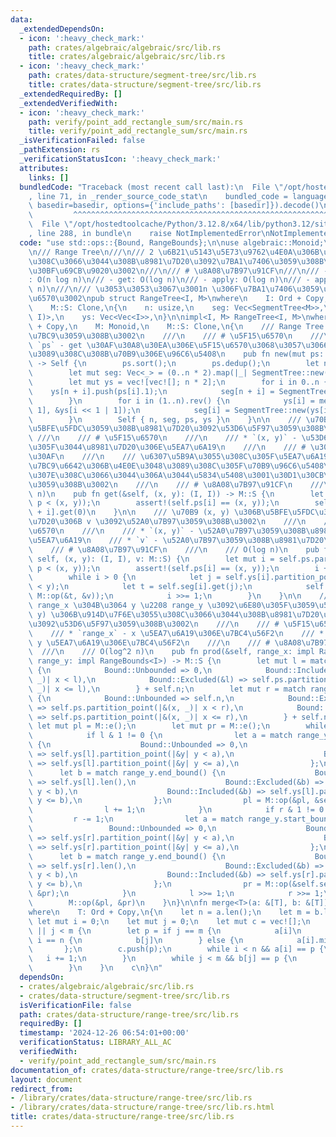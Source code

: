 ```yaml
---
data:
  _extendedDependsOn:
  - icon: ':heavy_check_mark:'
    path: crates/algebraic/algebraic/src/lib.rs
    title: crates/algebraic/algebraic/src/lib.rs
  - icon: ':heavy_check_mark:'
    path: crates/data-structure/segment-tree/src/lib.rs
    title: crates/data-structure/segment-tree/src/lib.rs
  _extendedRequiredBy: []
  _extendedVerifiedWith:
  - icon: ':heavy_check_mark:'
    path: verify/point_add_rectangle_sum/src/main.rs
    title: verify/point_add_rectangle_sum/src/main.rs
  _isVerificationFailed: false
  _pathExtension: rs
  _verificationStatusIcon: ':heavy_check_mark:'
  attributes:
    links: []
  bundledCode: "Traceback (most recent call last):\n  File \"/opt/hostedtoolcache/Python/3.12.8/x64/lib/python3.12/site-packages/onlinejudge_verify/documentation/build.py\"\
    , line 71, in _render_source_code_stat\n    bundled_code = language.bundle(stat.path,\
    \ basedir=basedir, options={'include_paths': [basedir]}).decode()\n          \
    \         ^^^^^^^^^^^^^^^^^^^^^^^^^^^^^^^^^^^^^^^^^^^^^^^^^^^^^^^^^^^^^^^^^^^^^^^^^^^^^^^^^\n\
    \  File \"/opt/hostedtoolcache/Python/3.12.8/x64/lib/python3.12/site-packages/onlinejudge_verify/languages/rust.py\"\
    , line 288, in bundle\n    raise NotImplementedError\nNotImplementedError\n"
  code: "use std::ops::{Bound, RangeBounds};\n\nuse algebraic::Monoid;\nuse segment_tree::SegmentTree;\n\
    \n/// Range Tree\n///\n/// 2 \u6B21\u5143\u5E73\u9762\u4E0A\u306B\u914D\u7F6E\u3055\
    \u308C\u3066\u3044\u308B\u8981\u7D20\u3092\u7BA1\u7406\u3059\u308B\u30C7\u30FC\
    \u30BF\u69CB\u9020\u3002\n///\n/// # \u8A08\u7B97\u91CF\n///\n/// - \u69CB\u7BC9\
    : O(n log n)\n/// - get: O(log n)\n/// - apply: O(log n)\n/// - apply_range: O(log\
    \ n)\n///\n/// \u3053\u3053\u3067\u3001n \u306F\u7BA1\u7406\u3059\u308B\u70B9\u306E\
    \u6570\u3002\npub struct RangeTree<I, M>\nwhere\n    I: Ord + Copy,\n    M: Monoid,\n\
    \    M::S: Clone,\n{\n    n: usize,\n    seg: Vec<SegmentTree<M>>,\n    ps: Vec<(I,\
    \ I)>,\n    ys: Vec<Vec<I>>,\n}\n\nimpl<I, M> RangeTree<I, M>\nwhere\n    I: Ord\
    \ + Copy,\n    M: Monoid,\n    M::S: Clone,\n{\n    /// Range Tree \u3092\u69CB\
    \u7BC9\u3059\u308B\u3002\n    ///\n    /// # \u5F15\u6570\n    ///\n    /// *\
    \ `ps` - get \u30AF\u30A8\u30EA\u306E\u5F15\u6570\u3068\u3057\u3066\u4E0E\u3048\
    \u3089\u308C\u308B\u70B9\u306E\u96C6\u5408\n    pub fn new(mut ps: Vec<(I, I)>)\
    \ -> Self {\n        ps.sort();\n        ps.dedup();\n        let n = ps.len();\n\
    \        let mut seg: Vec<_> = (0..n * 2).map(|_| SegmentTree::new(0)).collect();\n\
    \        let mut ys = vec![vec![]; n * 2];\n        for i in 0..n {\n        \
    \    ys[n + i].push(ps[i].1);\n            seg[n + i] = SegmentTree::new(1);\n\
    \        }\n        for i in (1..n).rev() {\n            ys[i] = merge(&ys[i <<\
    \ 1], &ys[i << 1 | 1]);\n            seg[i] = SegmentTree::new(ys[i].len());\n\
    \        }\n        Self { n, seg, ps, ys }\n    }\n\n    /// \u70B9 (x, y) \u306B\
    \u5BFE\u5FDC\u3059\u308B\u8981\u7D20\u3092\u53D6\u5F97\u3059\u308B\u3002\n   \
    \ ///\n    /// # \u5F15\u6570\n    ///\n    /// * `(x, y)` - \u53D6\u5F97\u3057\
    \u305F\u3044\u8981\u7D20\u306E\u5EA7\u6A19\n    ///\n    /// # \u30D1\u30CB\u30C3\
    \u30AF\n    ///\n    /// \u6307\u5B9A\u3055\u308C\u305F\u5EA7\u6A19\u304C\u69CB\
    \u7BC9\u6642\u306B\u4E0E\u3048\u3089\u308C\u305F\u70B9\u96C6\u5408\u306B\u542B\
    \u307E\u308C\u3066\u3044\u306A\u3044\u5834\u5408\u3001\u30D1\u30CB\u30C3\u30AF\
    \u3059\u308B\u3002\n    ///\n    /// # \u8A08\u7B97\u91CF\n    ///\n    /// O(log\
    \ n)\n    pub fn get(&self, (x, y): (I, I)) -> M::S {\n        let i = self.ps.partition_point(|&p|\
    \ p < (x, y));\n        assert!(self.ps[i] == (x, y));\n        self.seg[self.n\
    \ + i].get(0)\n    }\n\n    /// \u70B9 (x, y) \u306B\u5BFE\u5FDC\u3059\u308B\u8981\
    \u7D20\u306B v \u3092\u52A0\u7B97\u3059\u308B\u3002\n    ///\n    /// # \u5F15\
    \u6570\n    ///\n    /// * `(x, y)` - \u52A0\u7B97\u3059\u308B\u8981\u7D20\u306E\
    \u5EA7\u6A19\n    /// * `v` - \u52A0\u7B97\u3059\u308B\u8981\u7D20\n    ///\n\
    \    /// # \u8A08\u7B97\u91CF\n    ///\n    /// O(log n)\n    pub fn add(&mut\
    \ self, (x, y): (I, I), v: M::S) {\n        let mut i = self.ps.partition_point(|&p|\
    \ p < (x, y));\n        assert!(self.ps[i] == (x, y));\n        i += self.n;\n\
    \        while i > 0 {\n            let j = self.ys[i].partition_point(|&t| t\
    \ < y);\n            let t = self.seg[i].get(j);\n            self.seg[i].set(j,\
    \ M::op(&t, &v));\n            i >>= 1;\n        }\n    }\n\n    /// x \u2208\
    \ range_x \u304B\u3064 y \u2208 range_y \u3092\u6E80\u305F\u3059\u5EA7\u6A19 (x,\
    \ y) \u306B\u914D\u7F6E\u3055\u308C\u3066\u3044\u308B\u8981\u7D20\u306E\u7DCF\u7A4D\
    \u3092\u53D6\u5F97\u3059\u308B\u3002\n    ///\n    /// # \u5F15\u6570\n    ///\n\
    \    /// * `range_x` - x \u5EA7\u6A19\u306E\u7BC4\u56F2\n    /// * `range_y` -\
    \ y \u5EA7\u6A19\u306E\u7BC4\u56F2\n    ///\n    /// # \u8A08\u7B97\u91CF\n  \
    \  ///\n    /// O(log^2 n)\n    pub fn prod(&self, range_x: impl RangeBounds<I>,\
    \ range_y: impl RangeBounds<I>) -> M::S {\n        let mut l = match range_x.start_bound()\
    \ {\n            Bound::Unbounded => 0,\n            Bound::Included(&l) => self.ps.partition_point(|&(x,\
    \ _)| x < l),\n            Bound::Excluded(&l) => self.ps.partition_point(|&(x,\
    \ _)| x <= l),\n        } + self.n;\n        let mut r = match range_x.end_bound()\
    \ {\n            Bound::Unbounded => self.n,\n            Bound::Excluded(&r)\
    \ => self.ps.partition_point(|&(x, _)| x < r),\n            Bound::Included(&r)\
    \ => self.ps.partition_point(|&(x, _)| x <= r),\n        } + self.n;\n       \
    \ let mut pl = M::e();\n        let mut pr = M::e();\n        while l < r {\n\
    \            if l & 1 != 0 {\n                let a = match range_y.start_bound()\
    \ {\n                    Bound::Unbounded => 0,\n                    Bound::Included(&a)\
    \ => self.ys[l].partition_point(|&y| y < a),\n                    Bound::Excluded(&a)\
    \ => self.ys[l].partition_point(|&y| y <= a),\n                };\n          \
    \      let b = match range_y.end_bound() {\n                    Bound::Unbounded\
    \ => self.ys[l].len(),\n                    Bound::Excluded(&b) => self.ys[l].partition_point(|&y|\
    \ y < b),\n                    Bound::Included(&b) => self.ys[l].partition_point(|&y|\
    \ y <= b),\n                };\n                pl = M::op(&pl, &self.seg[l].prod(a..b));\n\
    \                l += 1;\n            }\n            if r & 1 != 0 {\n       \
    \         r -= 1;\n                let a = match range_y.start_bound() {\n   \
    \                 Bound::Unbounded => 0,\n                    Bound::Included(&a)\
    \ => self.ys[r].partition_point(|&y| y < a),\n                    Bound::Excluded(&a)\
    \ => self.ys[r].partition_point(|&y| y <= a),\n                };\n          \
    \      let b = match range_y.end_bound() {\n                    Bound::Unbounded\
    \ => self.ys[r].len(),\n                    Bound::Excluded(&b) => self.ys[r].partition_point(|&y|\
    \ y < b),\n                    Bound::Included(&b) => self.ys[r].partition_point(|&y|\
    \ y <= b),\n                };\n                pr = M::op(&self.seg[r].prod(a..b),\
    \ &pr);\n            }\n            l >>= 1;\n            r >>= 1;\n        }\n\
    \        M::op(&pl, &pr)\n    }\n}\n\nfn merge<T>(a: &[T], b: &[T]) -> Vec<T>\n\
    where\n    T: Ord + Copy,\n{\n    let n = a.len();\n    let m = b.len();\n   \
    \ let mut i = 0;\n    let mut j = 0;\n    let mut c = vec![];\n    while i < n\
    \ || j < m {\n        let p = if j == m {\n            a[i]\n        } else if\
    \ i == n {\n            b[j]\n        } else {\n            a[i].min(b[j])\n \
    \       };\n        c.push(p);\n        while i < n && a[i] == p {\n         \
    \   i += 1;\n        }\n        while j < m && b[j] == p {\n            j += 1;\n\
    \        }\n    }\n    c\n}\n"
  dependsOn:
  - crates/algebraic/algebraic/src/lib.rs
  - crates/data-structure/segment-tree/src/lib.rs
  isVerificationFile: false
  path: crates/data-structure/range-tree/src/lib.rs
  requiredBy: []
  timestamp: '2024-12-26 06:54:01+00:00'
  verificationStatus: LIBRARY_ALL_AC
  verifiedWith:
  - verify/point_add_rectangle_sum/src/main.rs
documentation_of: crates/data-structure/range-tree/src/lib.rs
layout: document
redirect_from:
- /library/crates/data-structure/range-tree/src/lib.rs
- /library/crates/data-structure/range-tree/src/lib.rs.html
title: crates/data-structure/range-tree/src/lib.rs
---
```

